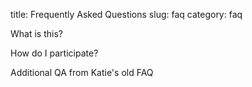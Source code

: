 title: Frequently Asked Questions
slug: faq
category: faq

What is this?

How do I participate?

Additional QA from Katie's old FAQ